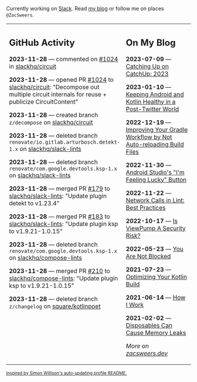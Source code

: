 Currently working on [Slack](https://slack.com/). Read [my blog](https://zacsweers.dev/) or follow me on places `@ZacSweers`.

<table><tr><td valign="top" width="60%">

## GitHub Activity
<!-- githubActivity starts -->
**2023-11-28** — commented on [#1024](https://github.com/slackhq/circuit/pull/1024#issuecomment-1830696431) in [slackhq/circuit](https://github.com/slackhq/circuit)

**2023-11-28** — opened PR [#1024](https://github.com/slackhq/circuit/pull/1024) to [slackhq/circuit](https://github.com/slackhq/circuit): "Decompose out multiple circuit internals for reuse + publicize CircuitContent"

**2023-11-28** — created branch `z/decompose` on [slackhq/circuit](https://github.com/slackhq/circuit)

**2023-11-28** — deleted branch `renovate/io.gitlab.arturbosch.detekt-1.x` on [slackhq/slack-lints](https://github.com/slackhq/slack-lints)

**2023-11-28** — deleted branch `renovate/com.google.devtools.ksp-1.x` on [slackhq/slack-lints](https://github.com/slackhq/slack-lints)

**2023-11-28** — merged PR [#179](https://github.com/slackhq/slack-lints/pull/179) to [slackhq/slack-lints](https://github.com/slackhq/slack-lints): "Update plugin detekt to v1.23.4"

**2023-11-28** — merged PR [#183](https://github.com/slackhq/slack-lints/pull/183) to [slackhq/slack-lints](https://github.com/slackhq/slack-lints): "Update plugin ksp to v1.9.21-1.0.15"

**2023-11-28** — deleted branch `renovate/com.google.devtools.ksp-1.x` on [slackhq/compose-lints](https://github.com/slackhq/compose-lints)

**2023-11-28** — merged PR [#210](https://github.com/slackhq/compose-lints/pull/210) to [slackhq/compose-lints](https://github.com/slackhq/compose-lints): "Update plugin ksp to v1.9.21-1.0.15"

**2023-11-28** — deleted branch `z/changelog` on [square/kotlinpoet](https://github.com/square/kotlinpoet)
<!-- githubActivity ends -->
</td><td valign="top" width="40%">

## On My Blog
<!-- blog starts -->
**2023-07-09** — [Catching Up on CatchUp: 2023](https://www.zacsweers.dev/catching-up-on-catchup-2023/)

**2023-01-10** — [Keeping Android and Kotlin Healthy in a Post-Twitter World](https://www.zacsweers.dev/keeping-android-healthy/)

**2022-12-19** — [Improving Your Gradle Workflow by Not Auto-reloading Build Files](https://www.zacsweers.dev/improving-your-workflow-by-not-auto-reloading-build-files/)

**2022-11-30** — [Android Studio's "I'm Feeling Lucky" Button](https://www.zacsweers.dev/android-studios-im-feeling-lucky-button/)

**2022-11-22** — [Network Calls in Lint: Best Practices](https://www.zacsweers.dev/network-calls-in-lint-best-practices/)

**2022-10-17** — [Is ViewPump A Security Risk?](https://www.zacsweers.dev/is-viewpump-a-security-risk/)

**2022-05-23** — [You Are Not Blocked](https://www.zacsweers.dev/you-are-not-blocked/)

**2021-07-23** — [Optimizing Your Kotlin Build](https://www.zacsweers.dev/optimizing-your-kotlin-build/)

**2021-06-14** — [How I Work](https://www.zacsweers.dev/how-i-work/)

**2021-02-02** — [Disposables Can Cause Memory Leaks](https://www.zacsweers.dev/disposables-can-cause-memory-leaks/)
<!-- blog ends -->
_More on [zacsweers.dev](https://zacsweers.dev/)_
</td></tr></table>

<sub><a href="https://simonwillison.net/2020/Jul/10/self-updating-profile-readme/">Inspired by Simon Willison's auto-updating profile README.</a></sub>